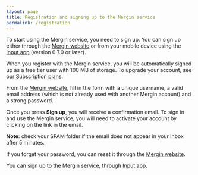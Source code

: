 ```yaml
---
layout: page
title: Registration and signing up to the Mergin service
permalink: /registration
---
```


To start using the Mergin service, you need to sign up. You can sign up either through the [Mergin website](https://public.cloudmergin.com/) or from your mobile device using the [Input app](https://inputapp.io/en/) (version 0.7.0 or later).

When you register with the Mergin service, you will be automatically signed up as a free tier user with 100 MB of storage. To upgrade your account, see our [Subscription plans](https://help.cloudmergin.com/subscriptions).

From the [Mergin website](https://public.cloudmergin.com/), fill in the form with a unique username, a valid email address (which is not already used with another Mergin account) and a strong password.

Once you press **Sign up**, you will receive a confirmation email. To sign in and use the Mergin service, you will need to activate your account by clicking on the link in the email.


**Note**: check your SPAM folder if the email does not appear in your inbox after 5 minutes.

If you forget your password, you can reset it through the [Mergin website](https://public.cloudmergin.com/login/reset).

You can sign up to the Mergin service, through [Input app](https://help.inputapp.io/howto/registration).

